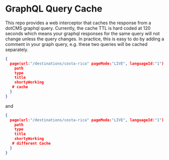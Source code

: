 # GraphQL Query Cache

This repo provides a web interceptor that caches the response from a dotCMS graphql query.  Currently, the cache TTL is hard coded at 120 seconds which means your graphql responses for the same query will not change unless the query changes.  In practice, this is easy to do by adding a comment in your graph query, e.g. these two queries will be cached separately. 

```json
{
  page(url:"/destinations/costa-rica" pageMode:"LIVE", languageId:"1") {
    path
    type
    title
    shortyWorking
   # cache
  }
}
```


and 

```json
{
  page(url:"/destinations/costa-rica" pageMode:"LIVE", languageId:"1") {
    path
    type
    title
    shortyWorking
   # different Cache
  }
}
```
